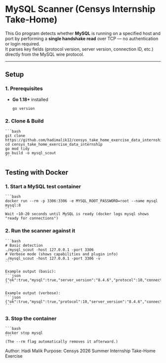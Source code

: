# MySQL Scanner (Censys Internship Take-Home)

This Go program detects whether **MySQL** is running on a specified host and port by performing a **single handshake read** over TCP — no authentication or login required.  
It parses key fields (protocol version, server version, connection ID, etc.) directly from the MySQL wire protocol.

---

## Setup

### 1. Prerequisites
- **Go 1.18+** installed  
    ```bash
    go version
    ```

### 2. Clone & Build
    ```bash
    git clone https://github.com/hadimalik12/censys_take_home_exercise_data_internship.git
    cd censys_take_home_exercise_data_internship
    go mod tidy
    go build -o mysql_scout
    ```

## Testing with Docker
### 1. Start a MySQL test container
    ```bash
    docker run --rm -p 3306:3306 -e MYSQL_ROOT_PASSWORD=root --name mysql mysql:8
    ```
    Wait ~10-20 seconds until MySQL is ready (docker logs mysql shows "ready for connections")

### 2. Run the scanner against it
    ```bash
    # Basic detection
    ./mysql_scout -host 127.0.0.1 -port 3306
    # Verbose mode (shows capabilities and plugin info)
    ./mysql_scout -host 127.0.0.1 -port 3306 -v
    ```
    
    Example output (basic):
    ```json
    {"ok":true,"mysql":true,"server_version":"8.4.6","protocol":10,"connection_id":10}
    ```

    Example output (verbose):
    ```json
    {"ok":true,"mysql":true,"protocol":10,"server_version":"8.4.6","connection_id":10,"capability_flags":3758096383,"character_set":255,"status_flags":2,"auth_plugin":"caching_sha2_password","preview_hex":"490000000a382e342e36000a000000372f57253907084a00ffffff0200ffdf15000000000000000000006d514e625f1e7571025e4d5e0063616368696e675f73"}
    ```

### 3. Stop the container
    ```bash
    docker stop mysql
    ```
    (The --rm flag automatically removes it afterward.)

Author: Hadi Malik
Purpose: Censys 2026 Summer Internship Take-Home Exercise



